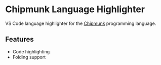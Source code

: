 # Chipmunk Language Highlighter

VS Code language highlighter for the [Chipmunk](https://github.com/MyWorldLLC/Chipmunk) programming language.

## Features

* Code highlighting
* Folding support